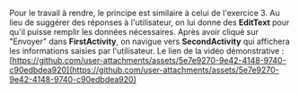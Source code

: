 Pour le travail à rendre, le principe est similaire à celui de l'exercice 3. Au lieu de suggérer des réponses à l'utilisateur, on lui donne des **EditText** pour qu'il puisse remplir les données nécessaires. Après avoir cliqué sur "Envoyer" dans **FirstActivity**, on navigue vers **SecondActivity** qui affichera les informations saisies par l'utilisateur.
Le lien de la vidéo démonstrative : [https://github.com/user-attachments/assets/5e7e9270-9e42-4148-9740-c90edbdea920](https://github.com/user-attachments/assets/5e7e9270-9e42-4148-9740-c90edbdea920)
